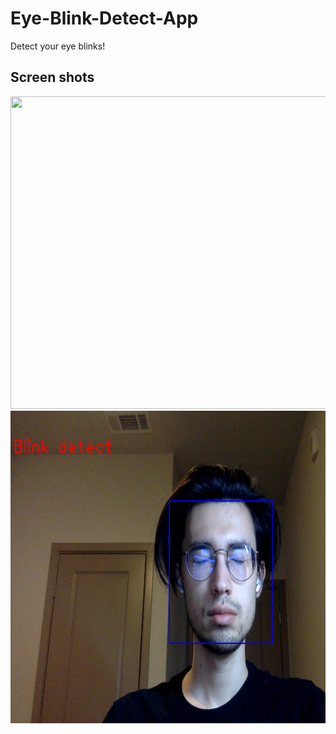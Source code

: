 # Eye-Blink-Detect-App
Detect your eye blinks!

## Screen shots
<img src="https://github.com/PugNorange/Eye-Blink-Detect-App/blob/main/documents/imgs/eyeBlink_sc.png" width="600" height="500">


<img src="https://github.com/PugNorange/Eye-Blink-Detect-App/blob/main/documents/imgs/eyeBlink_detect.png" width="600" height="500">
